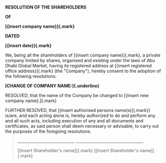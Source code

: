 **RESOLUTION OF THE SHAREHOLDERS**

**OF**

**[{insert company name}]{.mark}**

**DATED**

**[{insert date}]{.mark}**

We, being all the shareholders of [{insert company name}]{.mark}, a
private company limited by shares, organised and existing under the laws
of Abu Dhabi Global Market, having its registered address at [{insert
registered office address}]{.mark} (the "Company"), hereby consent to
the adoption of the following resolutions:

**[CHANGE OF COMPANY NAME:]{.underline}**

RESOLVED, that the name of the Company be changed to [{insert new
company name}.]{.mark}

FURTHER RESOVED, that [{insert authorised persons name(s)]{.mark}}
is/are, and each acting alone is, hereby authorized to do and perform
any and all such acts, including execution of any and all documents and
certificates, as said person shall deem necessary or advisable, to carry
out the purposes of the foregoing resolutions.

> \_\_\_\_\_\_\_\_\_\_\_\_\_\_\_\_\_\_\_\_\_\_\_\_\_\_\_\_\_
> \_\_\_\_\_\_\_\_\_\_\_\_\_\_\_\_\_\_\_\_\_\_\_\_\_\_\_\_\_\_\_\_\_\_
>
> [\[insert Shareholder's name\]]{.mark} [\[insert Shareholder's
> name\]]{.mark}
